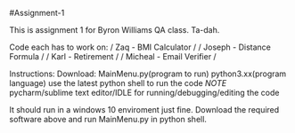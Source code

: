 ﻿#Assignment-1

This is assignment 1 for Byron Williams QA class. Ta-dah.

Code each has to work on: 
/ Zaq     - BMI Calculator /
/ Joseph  - Distance Formula /
/ Karl    - Retirement /
/ Micheal - Email Verifier /

Instructions:
  Download:   MainMenu.py(program to run)
              python3.xx(program language) use the latest python shell to run the code
              *NOTE*
              pycharm/sublime text editor/IDLE for running/debugging/editing the code
              
  It should run in a windows 10 enviroment just fine.
  Download the required software above and run MainMenu.py in python shell.
